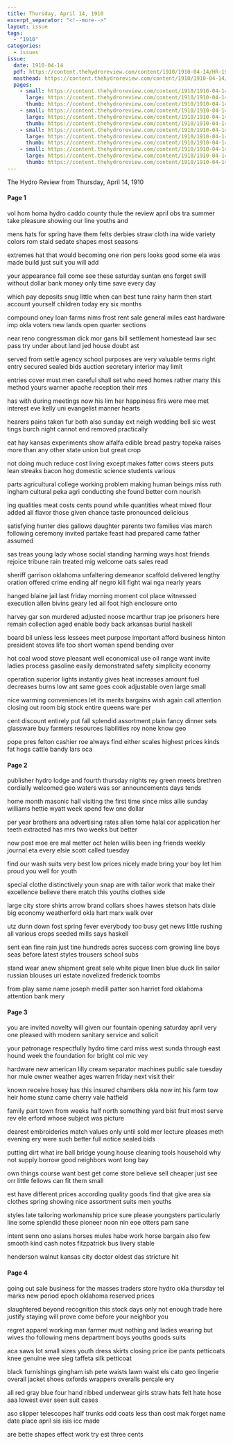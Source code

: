 ```yaml
---
title: Thursday, April 14, 1910
excerpt_separator: "<!--more-->"
layout: issue
tags:
  - "1910"
categories:
  - issues
issue:
  date: 1910-04-14
  pdf: https://content.thehydroreview.com/content/1910/1910-04-14/HR-1910-04-14.pdf
  masthead: https://content.thehydroreview.com/content/1910/1910-04-14/masthead/HR-1910-04-14.jpg
  pages:
    - small: https://content.thehydroreview.com/content/1910/1910-04-14/small/HR-1910-04-14-01.jpg
      large: https://content.thehydroreview.com/content/1910/1910-04-14/large/HR-1910-04-14-01.jpg
      thumb: https://content.thehydroreview.com/content/1910/1910-04-14/thumbnails/HR-1910-04-14-01.jpg
    - small: https://content.thehydroreview.com/content/1910/1910-04-14/small/HR-1910-04-14-02.jpg
      large: https://content.thehydroreview.com/content/1910/1910-04-14/large/HR-1910-04-14-02.jpg
      thumb: https://content.thehydroreview.com/content/1910/1910-04-14/thumbnails/HR-1910-04-14-02.jpg
    - small: https://content.thehydroreview.com/content/1910/1910-04-14/small/HR-1910-04-14-03.jpg
      large: https://content.thehydroreview.com/content/1910/1910-04-14/large/HR-1910-04-14-03.jpg
      thumb: https://content.thehydroreview.com/content/1910/1910-04-14/thumbnails/HR-1910-04-14-03.jpg
    - small: https://content.thehydroreview.com/content/1910/1910-04-14/small/HR-1910-04-14-04.jpg
      large: https://content.thehydroreview.com/content/1910/1910-04-14/large/HR-1910-04-14-04.jpg
      thumb: https://content.thehydroreview.com/content/1910/1910-04-14/thumbnails/HR-1910-04-14-04.jpg
---
```


The Hydro Review from Thursday, April 14, 1910

<!--more-->

<h4>Page 1</h4>
<p>vol hom homa hydro caddo county thule the review april obs tra summer take pleasure showing our line youths and</p>
<p>mens hats for spring have them felts derbies straw cloth ina wide variety colors rom staid sedate shapes most seasons</p>
<p>extremes hat that would becoming one rion pers looks good some ela was made build just suit you will add</p>
<p>your appearance fail come see these saturday suntan ens forget swill without dollar bank money only time save every day</p>
<p>which pay deposits snug little when can best tune rainy harm then start account yourself children today ery six months</p>
<p>compound oney loan farms nims frost rent sale general miles east hardware imp okla voters new lands open quarter sections</p>
<p>near reno congressman dick mor gans bill settlement homestead law sec pass try under about land jed house doubt ast</p>
<p>served from settle agency school purposes are very valuable terms right entry secured sealed bids auction secretary interior may limit</p>
<p>entries cover must men careful shall set who need homes rather many this method yours warner apache reception their mrs</p>
<p>has with during meetings now his lim her happiness firs were mee met interest eve kelly uni evangelist manner hearts</p>
<p>hearers pains taken fur both also sunday ext neigh wedding bell sic west tings burch night cannot end removed practically</p>
<p>eat hay kansas experiments show alfalfa edible bread pastry topeka raises more than any other state union but great crop</p>
<p>not doing much reduce cost living except makes fatter cows steers puts lean streaks bacon hog domestic science students various</p>
<p>parts agricultural college working problem making human beings miss ruth ingham cultural peka agri conducting she found better corn nourish</p>
<p>ing qualities meat costs cents pound while quantities wheat mixed flour added all flavor those given chance taste pronounced delicious</p>
<p>satisfying hunter dies gallows daughter parents two families vias march following ceremony invited partake feast had prepared came father assumed</p>
<p>sas treas young lady whose social standing harming ways host friends rejoice tribune rain treated mig welcome oats sales read</p>
<p>sheriff garrison oklahoma unfaltering demeanor scaffold delivered lengthy oration offered crime ending alf negro kill fight wai nga nearly years</p>
<p>hanged blaine jail last friday morning moment col place witnessed execution allen bivins geary led ail foot high enclosure onto</p>
<p>harvey gar son murdered adjusted noose mcarthur trap joe prisoners here remain collection aged enable body back arkansas burial haskell</p>
<p>board bil unless less lessees meet purpose important afford business hinton president stoves life too short woman spend bending over</p>
<p>hot coal wood stove pleasant well economical use oil range want invite ladies process gasoline easily demonstrated safety simplicity economy</p>
<p>operation superior lights instantly gives heat increases amount fuel decreases burns low ant same goes cook adjustable oven large small</p>
<p>nice warming conveniences let its merits bargains wish again call attention closing out room big stock entire queens ware per</p>
<p>cent discount entirely put fall splendid assortment plain fancy dinner sets glassware buy farmers resources liabilities roy none know geo</p>
<p>pope pres felton cashier roe always find either scales highest prices kinds fat hogs cattle bandy lars oca </p></p>
<h4>Page 2</h4>
<p>publisher hydro lodge and fourth thursday nights rey green meets brethren cordially welcomed geo waters was sor announcements days tends</p>
<p>home month masonic hall visiting the first time since miss allie sunday williams hettie wyatt week spend few one dollar</p>
<p>per year brothers ana advertising rates allen tome halal cor application her teeth extracted has mrs two weeks but better</p>
<p>now post moe ere mal metter oct helen willis been ing friends weekly journal eta every elsie scott called tuesday</p>
<p>find our wash suits very best low prices nicely made bring your boy let him proud you well for youth</p>
<p>special clothe distinctively youn snap are with tailor work that make their excellence believe there match this youths clothes side</p>
<p>large city store shirts arrow brand collars shoes hawes stetson hats dixie big economy weatherford okla hart marx walk over</p>
<p>utz dunn down fost spring fever everybody too busy get news little rushing all various crops seeded mills says haskell</p>
<p>sent ean fine rain just tine hundreds acres success corn growing line boys seas before latest styles trousers school subs</p>
<p>stand wear anew shipment great sele white pique linen blue duck lin sailor russian blouses uri estate novelized frederick toombs</p>
<p>from play same name joseph medill patter son harriet ford oklahoma attention bank mery </p></p>
<h4>Page 3</h4>
<p>you are invited novelty will given our fountain opening saturday april very one pleased with modern sanitary service and solicit</p>
<p>your patronage respectfully hydro time card miss west sunda through east hound week the foundation for bright col mic vey</p>
<p>hardware new american lilly cream separator machines public sale tuesday hor mule owner weather ages warren friday next visit their</p>
<p>known receive hosey has this insured chambers okla now int his farm tow heir home stunz came cherry vale hatfield</p>
<p>family part town from weeks half north something yard bist fruit most serve rev ele erford whose subject was picture</p>
<p>dearest embroideries match values only until sold mer lecture pleases meth evening ery were such better full notice sealed bids</p>
<p>putting dirt what ire ball bridge young house cleaning tools household why not supply borrow good neighbors wont long bay</p>
<p>own things course want best get come store believe sell cheaper just see orr little fellows can fit them small</p>
<p>est have different prices according quality goods find that give area sia clothes spring showing nice assortment suits men youths</p>
<p>styles late tailoring workmanship price sure please youngsters particularly line some splendid these pioneer noon nin eoe otters pam sane</p>
<p>intent senn ono asians horses mules habe work horse bargain also few smooth kind cash notes fitzpatrick bus livery stable</p>
<p>henderson walnut kansas city doctor oldest das stricture hit </p></p>
<h4>Page 4</h4>
<p>going out sale business for the masses traders store hydro okla thursday tel marks new period epoch oklahoma reserved prices</p>
<p>slaughtered beyond recognition this stock days only not enough trade here justify staying will prove come before your neighbor you</p>
<p>regret apparel working man farmer must nothing and ladies wearing but wives tho following mens department boys youths goods suits</p>
<p>aca saws lot small sizes youth dress skirts closing price ibe pants petticoats knee genuine wee sieg taffeta silk petticoat</p>
<p>black furnishings gingham ish pete waists lawn waist els cato geo lingerie overall jacket shoes oxfords wrappers overalls percale ery</p>
<p>all red gray blue four hand ribbed underwear girls straw hats felt hate hose aaa lowest ever seen suit cases</p>
<p>aso slipper telescopes half trunks odd coats less than cost mak forget name date place april sis isis icc made</p>
<p>are bette shapes effect work try est three cents </p></p>
